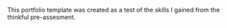 This portfolio template was created as a test of the skills I gained from the thinkful pre-assesment.

